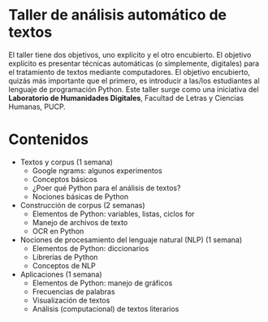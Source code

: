 # Taller de análisis automático de textos

El taller tiene dos objetivos, uno explícito y el otro encubierto. El objetivo explícito es presentar técnicas automáticas (o simplemente, digitales) para el tratamiento de textos mediante computadores. El objetivo encubierto, quizás más importante que el primero, es introducir a las/los estudiantes al lenguaje de programación Python. 
Este taller surge como una iniciativa del **Laboratorio de Humanidades Digitales**, Facultad de Letras y Ciencias Humanas, PUCP.
# Contenidos
- Textos y corpus (1 semana)
    - Google ngrams: algunos experimentos
    - Conceptos básicos
    - ¿Poer qué Python para el análisis de textos?
    - Nociones básicas de Python  
- Construcción de corpus (2 semanas)
    - Elementos de Python: variables, listas, ciclos for
    - Manejo de archivos de texto
    - OCR en Python
- Nociones de procesamiento del lenguaje natural (NLP) (1 semana)
    - Elementos de Python: diccionarios
    - Librerías de Python
    - Conceptos de NLP 
- Aplicaciones  (1 semana)
    - Elementos de Python: manejo de gráficos
    - Frecuencias de palabras
    - Visualización de textos
    - Análisis (computacional) de textos literarios
  

